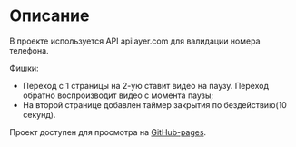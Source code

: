 # Описание

В проекте используется API apilayer.com для валидации номера телефона.

Фишки:
- Переход с 1 страницы на 2-ую ставит видео на паузу. Переход обратно воспроизводит видео с момента паузы;
- На второй странице добавлен таймер закрытия по бездействию(10 секунд).

Проект доступен для просмотра на [GitHub-pages](https://tbsthemountainssay.github.io/Volvo/).

